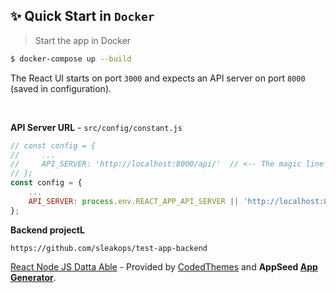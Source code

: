 ## ✨ Quick Start in `Docker`

> Start the app in Docker

```bash
$ docker-compose up --build 
```

The React UI starts on port `3000` and expects an API server on port `8000` (saved in configuration).

<br />


**API Server URL** - `src/config/constant.js` 

```javascript
// const config = {
//     ...
//     API_SERVER: 'http://localhost:8000/api/'  // <-- The magic line
// };
const config = {
    ...
    API_SERVER: process.env.REACT_APP_API_SERVER || 'http://localhost:8000/api/'
};

```

**Backend projectL** 
```
https://github.com/sleakops/test-app-backend

```

[React Node JS Datta Able](https://appseed.us/product/react-node-js-datta-able) - Provided by [CodedThemes](https://codedthemes.com/) and **AppSeed [App Generator](https://appseed.us/app-generator)**.



